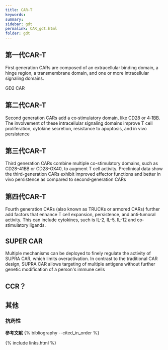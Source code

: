 ```yaml
---
title: CAR-T
keywords: 
summary: 
sidebar: gdt
permalink: CAR_gdt.html
folder: gdt
---
```


## 第一代CAR-T

First generation CARs are composed of an extracellular binding domain, a hinge region, a transmembrane domain, and one or more intracellular signaling domains.

GD2 CAR

## 第二代CAR-T

Second generation CARs add a co‐stimulatory domain, like CD28 or 4‐1BB. The involvement of these intracellular signaling domains improve T cell proliferation, cytokine secretion, resistance to apoptosis, and in vivo persistence


## 第三代CAR-T

Third generation CARs combine multiple co-stimulatory domains, such as CD28-41BB or CD28-OX40, to augment T cell activity. Preclinical data show the third-generation CARs exhibit improved effector functions and better in vivo persistence as compared to second‐generation CARs

## 第四代CAR-T

Fourth generation CARs (also known as TRUCKs or armored CARs) further add factors that enhance T cell expansion, persistence, and anti‐tumoral activity. This can include cytokines, such is IL-2, IL-5, IL-12 and co‐stimulatory ligands.

## SUPER CAR

Multiple mechanisms can be deployed to finely regulate the activity of SUPRA CAR, which limits overactivation. In contrast to the traditional CAR design, SUPRA CAR allows targeting of multiple antigens without further genetic modification of a person's immune cells

## CCR？

## 其他

### 抗药性


**参考文献**
{% bibliography --cited_in_order %}

{% include links.html %}
